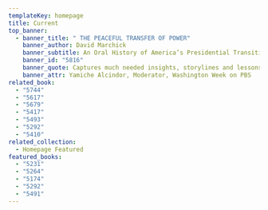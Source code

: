 ```yaml
---
templateKey: homepage
title: Current
top_banner:
  - banner_title: " THE PEACEFUL TRANSFER OF POWER"
    banner_author: David Marchick
    banner_subtitle: An Oral History of America’s Presidential Transitions
    banner_id: "5816"
    banner_quote: Captures much needed insights, storylines and lessons learned
    banner_attr: Yamiche Alcindor, Moderator, Washington Week on PBS
related_book:
  - "5744"
  - "5617"
  - "5679"
  - "5417"
  - "5493"
  - "5292"
  - "5410"
related_collection:
  - Homepage Featured
featured_books:
  - "5231"
  - "5264"
  - "5174"
  - "5292"
  - "5491"
---
```

